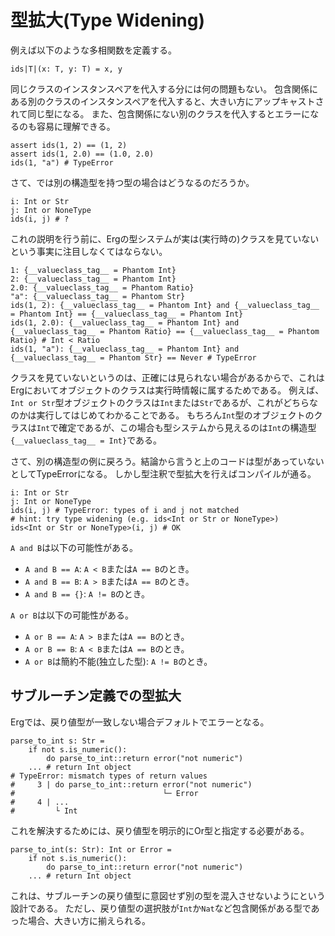 # 型拡大(Type Widening)

例えば以下のような多相関数を定義する。

```erg
ids|T|(x: T, y: T) = x, y
```

同じクラスのインスタンスペアを代入する分には何の問題もない。
包含関係にある別のクラスのインスタンスペアを代入すると、大きい方にアップキャストされて同じ型になる。
また、包含関係にない別のクラスを代入するとエラーになるのも容易に理解できる。

```erg
assert ids(1, 2) == (1, 2)
assert ids(1, 2.0) == (1.0, 2.0)
ids(1, "a") # TypeError
```

さて、では別の構造型を持つ型の場合はどうなるのだろうか。

```erg
i: Int or Str
j: Int or NoneType
ids(i, j) # ?
```

これの説明を行う前に、Ergの型システムが実は(実行時の)クラスを見ていないという事実に注目しなくてはならない。

```erg
1: {__valueclass_tag__ = Phantom Int}
2: {__valueclass_tag__ = Phantom Int}
2.0: {__valueclass_tag__ = Phantom Ratio}
"a": {__valueclass_tag__ = Phantom Str}
ids(1, 2): {__valueclass_tag__ = Phantom Int} and {__valueclass_tag__ = Phantom Int} == {__valueclass_tag__ = Phantom Int}
ids(1, 2.0): {__valueclass_tag__ = Phantom Int} and {__valueclass_tag__ = Phantom Ratio} == {__valueclass_tag__ = Phantom Ratio} # Int < Ratio
ids(1, "a"): {__valueclass_tag__ = Phantom Int} and {__valueclass_tag__ = Phantom Str} == Never # TypeError
```

クラスを見ていないというのは、正確には見られない場合があるからで、これはErgにおいてオブジェクトのクラスは実行時情報に属するためである。
例えば、`Int or Str`型オブジェクトのクラスは`Int`または`Str`であるが、これがどちらなのかは実行してはじめてわかることである。
もちろん`Int`型のオブジェクトのクラスは`Int`で確定であるが、この場合も型システムから見えるのは`Int`の構造型`{__valueclass_tag__ = Int}`である。

さて、別の構造型の例に戻ろう。結論から言うと上のコードは型があっていないとしてTypeErrorになる。
しかし型注釈で型拡大を行えばコンパイルが通る。

```erg
i: Int or Str
j: Int or NoneType
ids(i, j) # TypeError: types of i and j not matched
# hint: try type widening (e.g. ids<Int or Str or NoneType>)
ids<Int or Str or NoneType>(i, j) # OK
```

`A and B`は以下の可能性がある。

* `A and B == A`: `A < B`または`A == B`のとき。
* `A and B == B`: `A > B`または`A == B`のとき。
* `A and B == {}`: `A != B`のとき。

`A or B`は以下の可能性がある。

* `A or B == A`: `A > B`または`A == B`のとき。
* `A or B == B`: `A < B`または`A == B`のとき。
* `A or B`は簡約不能(独立した型): `A != B`のとき。

## サブルーチン定義での型拡大

Ergでは、戻り値型が一致しない場合デフォルトでエラーとなる。

```erg
parse_to_int s: Str =
    if not s.is_numeric():
        do parse_to_int::return error("not numeric")
    ... # return Int object
# TypeError: mismatch types of return values
#     3 | do parse_to_int::return error("not numeric")
#                                 └─ Error
#     4 | ...
#         └ Int
```

これを解決するためには、戻り値型を明示的にOr型と指定する必要がある。

```erg
parse_to_int(s: Str): Int or Error =
    if not s.is_numeric():
        do parse_to_int::return error("not numeric")
    ... # return Int object
```

これは、サブルーチンの戻り値型に意図せず別の型を混入させないようにという設計である。
ただし、戻り値型の選択肢が`Int`か`Nat`など包含関係がある型であった場合、大きい方に揃えられる。
